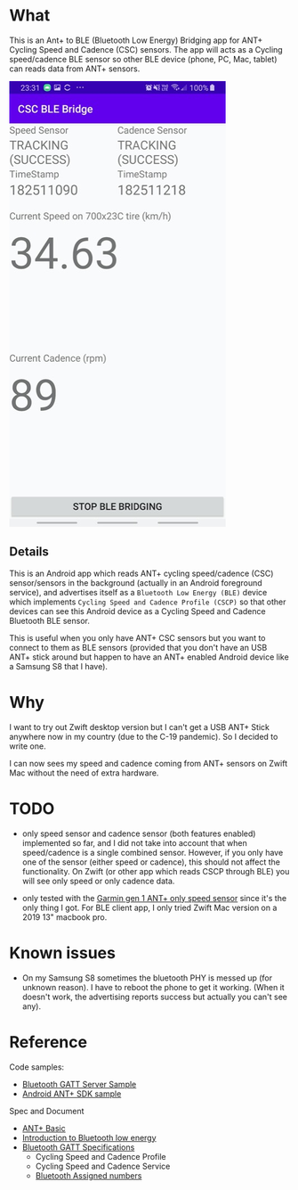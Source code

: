
# What

This is an Ant+ to BLE (Bluetooth Low Energy) Bridging app for ANT+ Cycling Speed and Cadence (CSC) sensors. 
The app will acts as a Cycling speed/cadence BLE sensor so other BLE device (phone, PC, Mac, tablet) can reads data from ANT+ sensors.

![Screenshot](screenshots/screenshot_1.jpg)


## Details

This is an Android app which reads ANT+ cycling speed/cadence (CSC) sensor/sensors in the background (actually in an Android foreground service), and advertises itself as a `Bluetooth Low Energy (BLE)` device which implements `Cycling Speed and Cadence Profile (CSCP)` so that other devices can see this Android device as a Cycling Speed and Cadence Bluetooth BLE sensor.

This is useful when you only have ANT+ CSC sensors but you want to connect to them as BLE sensors (provided that you don't have an USB ANT+ stick around but happen to have an ANT+ enabled Android device like a Samsung S8 that I have).


# Why

I want to try out Zwift desktop version but I can't get a USB ANT+ Stick anywhere now in my country (due to the C-19 pandemic). So I decided to write one.

I can now sees my speed and cadence coming from ANT+ sensors on Zwift Mac without the need of extra hardware.


# TODO

- only speed sensor and cadence sensor (both features enabled) implemented so far, and I did not take into account that when speed/cadence is a single combined sensor. However, if you only have one of the sensor (either speed or cadence), this should not affect the functionality. On Zwift (or other app which reads CSCP through BLE) you will see only speed or only cadence data.

- only tested with the [Garmin gen 1 ANT+ only speed sensor](https://buy.garmin.com/en-MW/ssa/p/146897) since it's the only thing I got. For BLE client app, I only tried Zwift Mac version on a 2019 13" macbook pro.

# Known issues

- On my Samsung S8 sometimes the bluetooth PHY is messed up (for unknown reason). I have to reboot the phone to get it working. (When it doesn't work, the advertising reports success but actually you can't see any).

# Reference

Code samples:
- [Bluetooth GATT Server Sample](https://github.com/androidthings/sample-bluetooth-le-gattserver)
- [Android ANT+ SDK sample](https://www.thisisant.com/resources/android-ant-sdk/)

Spec and Document
- [ANT+ Basic](https://www.thisisant.com/developer/ant/ant-basics)
- [Introduction to Bluetooth low energy](https://learn.adafruit.com/introduction-to-bluetooth-low-energy/gatt)
- [Bluetooth GATT Specifications](https://www.bluetooth.com/specifications/gatt)
  - Cycling Speed and Cadence Profile
  - Cycling Speed and Cadence Service
  - [Bluetooth Assigned numbers](https://www.bluetooth.com/specifications/assigned-numbers/service-discovery/)
